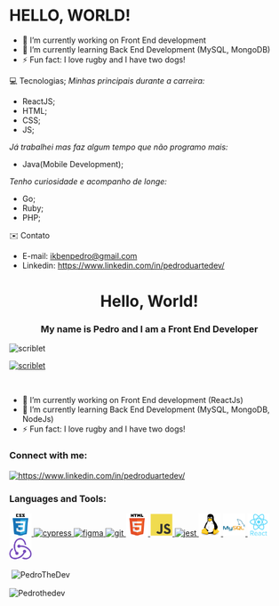 # HELLO, WORLD!

- 🔭 I’m currently working on Front End development
- 🌱 I’m currently learning Back End Development (MySQL, MongoDB)
- ⚡ Fun fact: I love rugby and I have two dogs!

💻 Tecnologias;
*Minhas principais durante a carreira:*
- ReactJS;
- HTML;
- CSS;
- JS;

*Já trabalhei mas faz algum tempo que não programo mais:*
- Java(Mobile Development);

*Tenho curiosidade e acompanho de longe:*
- Go;
- Ruby;
- PHP;

✉️ Contato
- E-mail: ikbenpedro@gmail.com
- Linkedin: https://www.linkedin.com/in/pedroduartedev/


<h1  align="center"> Hello, World!</h1>
<h3 align="center">My name is Pedro and I am a Front End Developer</h3>

<p align="left"> <img src="https://komarev.com/ghpvc/?username=pedroTheDev&label=Profile%20views&color=0e75b6&style=flat" alt="scriblet" /> </p>

<p align="left"> <a href="https://github.com/ryo-ma/github-profile-trophy"><img src="https://github-profile-trophy.vercel.app/?username=pedroTheDev" alt="scriblet" /></a> </p>

<p align="left"> <a href="https://twitter.com/" target="blank"><img src="https://img.shields.io/twitter/follow/?logo=twitter&style=for-the-badge" alt="" /></a> </p>

- 🔭 I’m currently working on Front End development (ReactJs)
- 🌱 I’m currently learning Back End Development (MySQL, MongoDB, NodeJs)
- ⚡ Fun fact: I love rugby and I have two dogs!


<h3 align="left">Connect with me:</h3>
<p align="left">
<a href="https://www.linkedin.com/in/pedroduartedev/" target="blank"><img align="center" src="https://cdn.jsdelivr.net/npm/simple-icons@3.0.1/icons/linkedin.svg" alt="https://www.linkedin.com/in/pedroduartedev/" height="30" width="40" /></a>
</p>

<h3 align="left">Languages and Tools:</h3>
<p align="left"> 
<a href="https://www.w3schools.com/css/" target="_blank">
<img src="https://raw.githubusercontent.com/devicons/devicon/master/icons/css3/css3-original-wordmark.svg" alt="css3" width="40" height="40"/> </a>
<a href="https://www.cypress.io" target="_blank">
<img src="https://raw.githubusercontent.com/simple-icons/simple-icons/6e46ec1fc23b60c8fd0d2f2ff46db82e16dbd75f/icons/cypress.svg" alt="cypress" width="40" height="40"/> </a>
<a href="https://www.figma.com/" target="_blank">
<img src="https://www.vectorlogo.zone/logos/figma/figma-icon.svg" alt="figma" width="40" height="40"/> </a>
<a href="https://git-scm.com/" target="_blank">
<img src="https://www.vectorlogo.zone/logos/git-scm/git-scm-icon.svg" alt="git" width="40" height="40"/> </a>
<a href="https://www.w3.org/html/" target="_blank">
<img src="https://raw.githubusercontent.com/devicons/devicon/master/icons/html5/html5-original-wordmark.svg" alt="html5" width="40" height="40"/> </a>
<a href="https://developer.mozilla.org/en-US/docs/Web/JavaScript" target="_blank"> <img src="https://raw.githubusercontent.com/devicons/devicon/master/icons/javascript/javascript-original.svg" alt="javascript" width="40" height="40"/> </a>
<a href="https://jestjs.io" target="_blank">
<img src="https://www.vectorlogo.zone/logos/jestjsio/jestjsio-icon.svg" alt="jest" width="40" height="40"/> </a>
<a href="https://www.linux.org/" target="_blank">
<img src="https://raw.githubusercontent.com/devicons/devicon/master/icons/linux/linux-original.svg" alt="linux" width="40" height="40"/> </a>
<a href="https://www.mysql.com/" target="_blank">
<img src="https://raw.githubusercontent.com/devicons/devicon/master/icons/mysql/mysql-original-wordmark.svg" alt="mysql" width="40" height="40"/> </a>
<a href="https://reactjs.org/" target="_blank"> 
<img src="https://raw.githubusercontent.com/devicons/devicon/master/icons/react/react-original-wordmark.svg" alt="react" width="40" height="40"/> </a>
<a href="https://redux.js.org" target="_blank"> 
<img src="https://raw.githubusercontent.com/devicons/devicon/master/icons/redux/redux-original.svg" alt="redux" width="40" height="40"/> </a>
<p>&nbsp;<img align="center" src="https://github-readme-stats.vercel.app/api?username=pedroTheDev&show_icons=true&locale=en" alt="PedroTheDev" /></p>

<p><img align="center" src="https://github-readme-streak-stats.herokuapp.com/?user=pedroTheDev&" alt="Pedrothedev" /></p>
